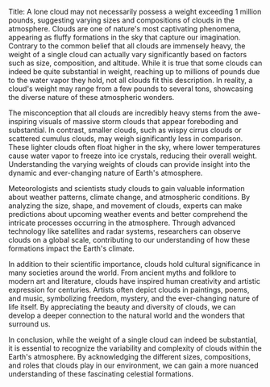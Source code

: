 Title: A lone cloud may not necessarily possess a weight exceeding 1 million pounds, suggesting varying sizes and compositions of clouds in the atmosphere.
Clouds are one of nature's most captivating phenomena, appearing as fluffy formations in the sky that capture our imagination. Contrary to the common belief that all clouds are immensely heavy, the weight of a single cloud can actually vary significantly based on factors such as size, composition, and altitude. While it is true that some clouds can indeed be quite substantial in weight, reaching up to millions of pounds due to the water vapor they hold, not all clouds fit this description. In reality, a cloud's weight may range from a few pounds to several tons, showcasing the diverse nature of these atmospheric wonders.

The misconception that all clouds are incredibly heavy stems from the awe-inspiring visuals of massive storm clouds that appear foreboding and substantial. In contrast, smaller clouds, such as wispy cirrus clouds or scattered cumulus clouds, may weigh significantly less in comparison. These lighter clouds often float higher in the sky, where lower temperatures cause water vapor to freeze into ice crystals, reducing their overall weight. Understanding the varying weights of clouds can provide insight into the dynamic and ever-changing nature of Earth's atmosphere.

Meteorologists and scientists study clouds to gain valuable information about weather patterns, climate change, and atmospheric conditions. By analyzing the size, shape, and movement of clouds, experts can make predictions about upcoming weather events and better comprehend the intricate processes occurring in the atmosphere. Through advanced technology like satellites and radar systems, researchers can observe clouds on a global scale, contributing to our understanding of how these formations impact the Earth's climate.

In addition to their scientific importance, clouds hold cultural significance in many societies around the world. From ancient myths and folklore to modern art and literature, clouds have inspired human creativity and artistic expression for centuries. Artists often depict clouds in paintings, poems, and music, symbolizing freedom, mystery, and the ever-changing nature of life itself. By appreciating the beauty and diversity of clouds, we can develop a deeper connection to the natural world and the wonders that surround us.

In conclusion, while the weight of a single cloud can indeed be substantial, it is essential to recognize the variability and complexity of clouds within the Earth's atmosphere. By acknowledging the different sizes, compositions, and roles that clouds play in our environment, we can gain a more nuanced understanding of these fascinating celestial formations.